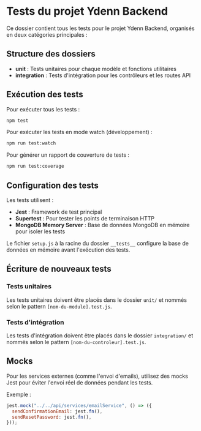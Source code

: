 # Tests du projet Ydenn Backend

Ce dossier contient tous les tests pour le projet Ydenn Backend, organisés en deux catégories principales :

## Structure des dossiers

- **unit** : Tests unitaires pour chaque modèle et fonctions utilitaires
- **integration** : Tests d'intégration pour les contrôleurs et les routes API

## Exécution des tests

Pour exécuter tous les tests :

```bash
npm test
```

Pour exécuter les tests en mode watch (développement) :

```bash
npm run test:watch
```

Pour générer un rapport de couverture de tests :

```bash
npm run test:coverage
```

## Configuration des tests

Les tests utilisent :

- **Jest** : Framework de test principal
- **Supertest** : Pour tester les points de terminaison HTTP
- **MongoDB Memory Server** : Base de données MongoDB en mémoire pour isoler les tests

Le fichier `setup.js` à la racine du dossier `__tests__` configure la base de données en mémoire avant l'exécution des tests.

## Écriture de nouveaux tests

### Tests unitaires

Les tests unitaires doivent être placés dans le dossier `unit/` et nommés selon le pattern `[nom-du-module].test.js`.

### Tests d'intégration

Les tests d'intégration doivent être placés dans le dossier `integration/` et nommés selon le pattern `[nom-du-controleur].test.js`.

## Mocks

Pour les services externes (comme l'envoi d'emails), utilisez des mocks Jest pour éviter l'envoi réel de données pendant les tests.

Exemple :

```javascript
jest.mock("../../api/services/emailService", () => ({
  sendConfirmationEmail: jest.fn(),
  sendResetPassword: jest.fn(),
}));
```
